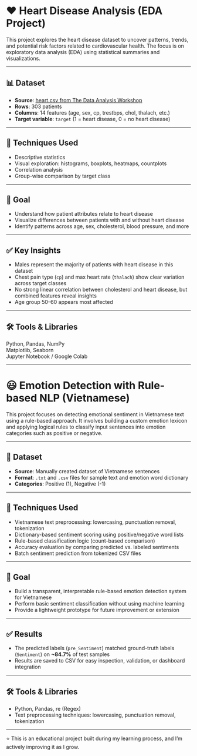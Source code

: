 # ❤️ Heart Disease Analysis (EDA Project)

This project explores the heart disease dataset to uncover patterns, trends, and potential risk factors related to cardiovascular health. The focus is on exploratory data analysis (EDA) using statistical summaries and visualizations.

---

## 📊 Dataset

- **Source**: [heart.csv from The Data Analysis Workshop](https://github.com/PacktWorkshops/The-Data-Analysis-Workshop/blob/master/Chapter07/Dataset/heart.csv)
- **Rows**: 303 patients  
- **Columns**: 14 features (age, sex, cp, trestbps, chol, thalach, etc.)  
- **Target variable**: `target` (1 = heart disease, 0 = no heart disease)

---

## 🧠 Techniques Used
- Descriptive statistics  
- Visual exploration: histograms, boxplots, heatmaps, countplots  
- Correlation analysis  
- Group-wise comparison by target class

---

## 🎯 Goal

- Understand how patient attributes relate to heart disease  
- Visualize differences between patients with and without heart disease  
- Identify patterns across age, sex, cholesterol, blood pressure, and more

---

## ✅ Key Insights

- Males represent the majority of patients with heart disease in this dataset  
- Chest pain type (`cp`) and max heart rate (`thalach`) show clear variation across target classes  
- No strong linear correlation between cholesterol and heart disease, but combined features reveal insights  
- Age group 50–60 appears most affected

---

## 🛠️ Tools & Libraries

Python, Pandas, NumPy  
Matplotlib, Seaborn  
Jupyter Notebook / Google Colab

---

# 😃 Emotion Detection with Rule-based NLP (Vietnamese)

This project focuses on detecting emotional sentiment in Vietnamese text using a rule-based approach. It involves building a custom emotion lexicon and applying logical rules to classify input sentences into emotion categories such as positive or negative.

---

## 📄 Dataset

- **Source**: Manually created dataset of Vietnamese sentences  
- **Format**: `.txt` and `.csv` files for sample text and emotion word dictionary  
- **Categories**: Positive (1), Negative (-1)

---

## 🧠 Techniques Used

- Vietnamese text preprocessing: lowercasing, punctuation removal, tokenization  
- Dictionary-based sentiment scoring using positive/negative word lists  
- Rule-based classification logic (count-based comparison)  
- Accuracy evaluation by comparing predicted vs. labeled sentiments  
- Batch sentiment prediction from tokenized CSV files

---

## 🎯 Goal

- Build a transparent, interpretable rule-based emotion detection system for Vietnamese  
- Perform basic sentiment classification without using machine learning  
- Provide a lightweight prototype for future improvement or extension

---

## ✅ Results

- The predicted labels (`pre_Sentiment`) matched ground-truth labels (`Sentiment`) on **~84.7%** of test samples  
- Results are saved to CSV for easy inspection, validation, or dashboard integration

---

## 🛠️ Tools & Libraries

- Python, Pandas, re (Regex)  
- Text preprocessing techniques: lowercasing, punctuation removal, tokenization  

---

⭐ This is an educational project built during my learning process, and I’m actively improving it as I grow.
